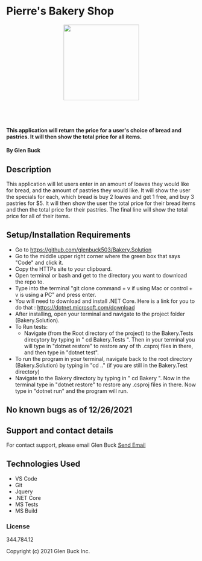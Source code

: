 # Pierre's Bakery Shop

<div align="center">
<img src="https://github.com/glenbuck503.png" width="200px" height="auto" >
</div>
<br>
<br>
<br>

#### This application will return the price for a user's choice of bread and pastries. It will then show the total price for all items.

#### By Glen Buck

## Description

This application will let users enter in an amount of loaves they would like for bread, and the amount of pastries they would like. It will show the user the specials for each, which bread is buy 2 loaves and get 1 free, and buy 3 pastries for $5. It will then show the user the total price for their bread items and then the total price for their pastries. The final line will show the total price for all of their items.
  
## Setup/Installation Requirements

- Go to https://github.com/glenbuck503/Bakery.Solution
- Go to the middle upper right corner where the green box that says "Code" and click it.
- Copy the HTTPs site to your clipboard.
- Open terminal or bash and get to the directory you want to download the repo to.
- Type into the terminal "git clone command + v if using Mac or control + v is using a PC" and press enter.
- You will need to download and install .NET Core. Here is a link for you to do that : https://dotnet.microsoft.com/download
- After installing, open your terminal and navigate to the project folder (Bakery.Solution).
- To Run tests:
  - Navigate (from the Root directory of the project) to the Bakery.Tests direcytory by typing in " cd Bakery.Tests ". Then in your terminal you will type in "dotnet restore" to restore any of th .csproj files in there, and then type in "dotnet test".
- To run the program in your terminal, navigate back to the root directory (Bakery.Solution) by typing in "cd .." (if you are still in the Bakery.Test directory)
- Navigate to the Bakery directory by typing in " cd Bakery ". Now in the terminal type in "dotnet restore" to restore any .csproj files in there. Now type in "dotnet run" and the program will run.

## No known bugs as of 12/26/2021

## Support and contact details

For contact support, please email Glen Buck <a href = "mailto: glenbuck@gamil.com">Send Email</a>

## Technologies Used

- VS Code
- Git
- Jquery
- .NET Core
- MS Tests
- MS Build

### License

344.784.12

Copyright (c) 2021 Glen Buck Inc.
